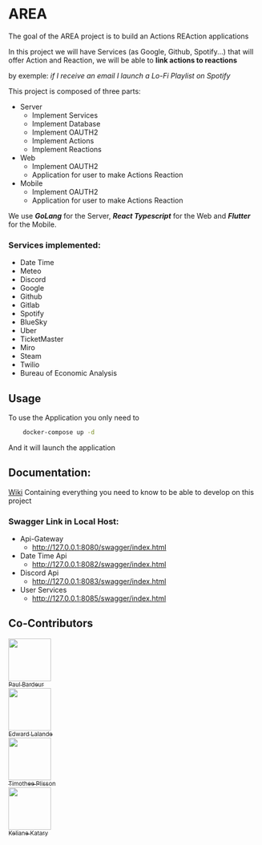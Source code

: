 # AREA

The goal of the AREA project is to build an Actions REAction applications

In this project we will have Services (as Google, Github, Spotify...) that will offer Action and Reaction, we will be able to **link actions to reactions**

by exemple: *if I receive an email I launch a Lo-Fi Playlist on Spotify*

This project is composed of three parts:

- Server 
    - Implement Services
    - Implement Database
    - Implement OAUTH2
    - Implement Actions
    - Implement Reactions
- Web
    - Implement OAUTH2
    - Application for user to make Actions Reaction
- Mobile
    - Implement OAUTH2
    - Application for user to make Actions Reaction

We use ***GoLang*** for the Server, ***React Typescript*** for the Web and ***Flutter*** for the Mobile.

### Services implemented:

- Date Time
- Meteo
- Discord
- Google
- Github
- Gitlab
- Spotify
- BlueSky
- Uber
- TicketMaster
- Miro
- Steam
- Twilio
- Bureau of Economic Analysis

## Usage

To use the Application you only need to
```sh
    docker-compose up -d
```

And it will launch the application

## Documentation:

[Wiki](https://shorturl.at/1yxb8) Containing everything you need to know to be able to develop on this project

### Swagger Link in Local Host:

- Api-Gateway
    - http://127.0.0.1:8080/swagger/index.html
- Date Time Api
    - http://127.0.0.1:8082/swagger/index.html
- Discord Api
    - http://127.0.0.1:8083/swagger/index.html
- User Services
    - http://127.0.0.1:8085/swagger/index.html

## Co-Contributors

[<img src="https://avatars.githubusercontent.com/u/114899301?v=4" width=85><br><sub>Paul Bardeur</sub><br />](https://github.com/paulbardeur)
[<img src="https://avatars.githubusercontent.com/u/114470214?v=4" width=85><br><sub>Edward Lalande</sub><br />](https://github.com/edward-lalande)
[<img src="https://avatars.githubusercontent.com/u/91876984?v=4" width=85><br><sub>Timothee Plisson</sub><br />](https://github.com/timotheeplisson)
[<img src="https://avatars.githubusercontent.com/u/72039683?v=4" width=85><br><sub>Keliane Katary</sub><br />](https://github.com/Keliane002)

